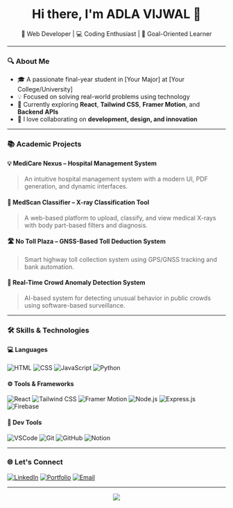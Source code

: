 <h1 align="center">Hi there, I'm ADLA VIJWAL 👋</h1>
<p align="center">🚀 Web Developer | 💻 Coding Enthusiast | 🎯 Goal-Oriented Learner</p>

---

### 🔍 About Me

- 🎓 A passionate final-year student in [Your Major] at [Your College/University]
- 💡 Focused on solving real-world problems using technology
- 🌱 Currently exploring **React**, **Tailwind CSS**, **Framer Motion**, and **Backend APIs**
- 💬 I love collaborating on **development, design, and innovation**

---

### 📚 Academic Projects

#### 💡 **MediCare Nexus – Hospital Management System**
> An intuitive hospital management system with a modern UI, PDF generation, and dynamic interfaces.

#### 🔬 **MedScan Classifier – X-ray Classification Tool**
> A web-based platform to upload, classify, and view medical X-rays with body part-based filters and diagnosis.

#### 🛣️ **No Toll Plaza – GNSS-Based Toll Deduction System**
> Smart highway toll collection system using GPS/GNSS tracking and bank automation.

#### 🧠 **Real-Time Crowd Anomaly Detection System**
> AI-based system for detecting unusual behavior in public crowds using software-based surveillance.

---

### 🛠️ Skills & Technologies

#### 💻 Languages
![HTML](https://img.shields.io/badge/HTML-E34F26?style=flat&logo=html5&logoColor=white)
![CSS](https://img.shields.io/badge/CSS-1572B6?style=flat&logo=css3&logoColor=white)
![JavaScript](https://img.shields.io/badge/JavaScript-F7DF1E?style=flat&logo=javascript&logoColor=black)
![Python](https://img.shields.io/badge/Python-3776AB?style=flat&logo=python&logoColor=white)

#### ⚙️ Tools & Frameworks
![React](https://img.shields.io/badge/React-20232A?style=flat&logo=react&logoColor=61DAFB)
![Tailwind CSS](https://img.shields.io/badge/TailwindCSS-38B2AC?style=flat&logo=tailwind-css&logoColor=white)
![Framer Motion](https://img.shields.io/badge/Framer%20Motion-black?style=flat&logo=framer&logoColor=white)
![Node.js](https://img.shields.io/badge/Node.js-339933?style=flat&logo=nodedotjs&logoColor=white)
![Express.js](https://img.shields.io/badge/Express-000000?style=flat&logo=express&logoColor=white)
![Firebase](https://img.shields.io/badge/Firebase-FFCA28?style=flat&logo=firebase&logoColor=black)

#### 🧰 Dev Tools
![VSCode](https://img.shields.io/badge/VSCode-007ACC?style=flat&logo=visual-studio-code&logoColor=white)
![Git](https://img.shields.io/badge/Git-F05032?style=flat&logo=git&logoColor=white)
![GitHub](https://img.shields.io/badge/GitHub-181717?style=flat&logo=github&logoColor=white)
![Notion](https://img.shields.io/badge/Notion-black?style=flat&logo=notion&logoColor=white)

---

### 🌐 Let's Connect

[![LinkedIn](https://img.shields.io/badge/LinkedIn-blue?style=flat&logo=linkedin&logoColor=white)](https://linkedin.com/in/yourprofile)
[![Portfolio](https://img.shields.io/badge/Portfolio-black?style=flat&logo=firefox&logoColor=white)](https://yourportfolio.com)
[![Email](https://img.shields.io/badge/Email-D14836?style=flat&logo=gmail&logoColor=white)](mailto:your.email@example.com)

---

<p align="center">
  <img src="https://visitor-badge.glitch.me/badge?page_id=yourusername" />
</p>
